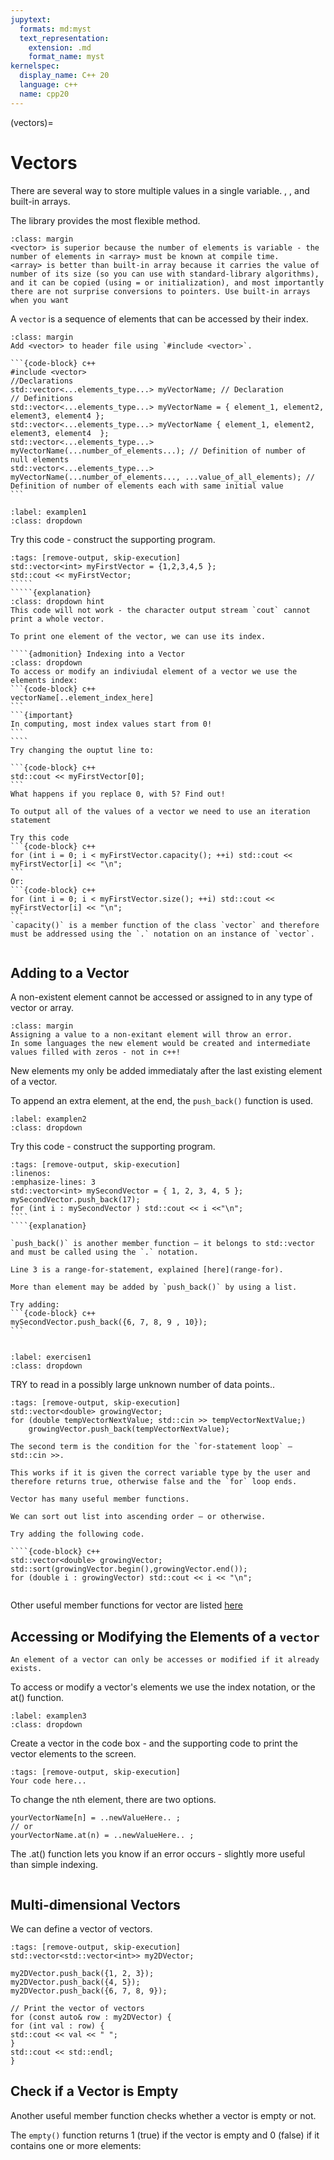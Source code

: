 ```yaml
---
jupytext:
  formats: md:myst
  text_representation:
    extension: .md
    format_name: myst
kernelspec:
  display_name: C++ 20
  language: c++
  name: cpp20
---
```

(vectors)=
# Vectors
There are several way to store multiple values in a single variable. <vector>, <array>, and built-in arrays.

The <vector> library provides the most flexible method.

```{note}
:class: margin
<vector> is superior because the number of elements is variable - the number of elements in <array> must be known at compile time.
<array> is better than built-in array because it carries the value of number of its size (so you can use with standard-library algorithms), and it can be copied (using = or initialization), and most importantly there are not surprise conversions to pointers. Use built-in arrays when you want 
```
A `vector` is a sequence of elements that can be accessed by their index.
```{tip}
:class: margin
Add <vector> to header file using `#include <vector>`.
```

````{admonition} The Syntax of Vector
```{code-block} c++
#include <vector> 
//Declarations
std::vector<...elements_type...> myVectorName; // Declaration
// Definitions
std::vector<...elements_type...> myVectorName = { element_1, element2, element3, element4 };
std::vector<...elements_type...> myVectorName { element_1, element2, element3, element4  };
std::vector<...elements_type...> myVectorName(...number_of_elements...); // Definition of number of null elements
std::vector<...elements_type...> myVectorName(...number_of_elements..., ...value_of_all_elements); // Definition of number of elements each with same initial value
```
````

``````{example-start}
:label: examplen1
:class: dropdown
``````
Try this code - construct the supporting program.
`````{code-cell} c++
:tags: [remove-output, skip-execution]
std::vector<int> myFirstVector = {1,2,3,4,5 };
std::cout << myFirstVector;
````` 
`````{explanation}
:class: dropdown hint
This code will not work - the character output stream `cout` cannot print a whole vector.

To print one element of the vector, we can use its index.

````{admonition} Indexing into a Vector
:class: dropdown
To access or modify an indiviudal element of a vector we use the elements index:
```{code-block} c++
vectorName[..element_index_here]
```
```{important}
In computing, most index values start from 0!
```
````
Try changing the ouptut line to:

```{code-block} c++
std::cout << myFirstVector[0];
```
What happens if you replace 0, with 5? Find out!

To output all of the values of a vector we need to use an iteration statement

Try this code
```{code-block} c++
for (int i = 0; i < myFirstVector.capacity(); ++i) std::cout << myFirstVector[i] << "\n"; 
```
Or:
```{code-block} c++
for (int i = 0; i < myFirstVector.size(); ++i) std::cout << myFirstVector[i] << "\n";
```
`capacity()` is a member function of the class `vector` and therefore must be addressed using the `.` notation on an instance of `vector`.
`````
``````{example-end}
``````

## Adding to a Vector

A non-existent element cannot be accessed or assigned to in any type of vector or array.

```{tip}
:class: margin
Assigning a value to a non-exitant element will throw an error.
In some languages the new element would be created and intermediate values filled with zeros - not in c++!
```
New elements my only be added immediataly after the last existing element of a vector.

To append an extra element, at the end, the `push_back()` function is used.

`````{example-start}
:label: examplen2
:class: dropdown
`````
Try this code - construct the supporting program.
````{code-cell} c++
:tags: [remove-output, skip-execution]
:linenos:
:emphasize-lines: 3
std::vector<int> mySecondVector = { 1, 2, 3, 4, 5 };
mySecondVector.push_back(17);
for (int i : mySecondVector ) std::cout << i <<"\n";
```` 
````{explanation}

`push_back()` is another member function – it belongs to std::vector and must be called using the `.` notation.

Line 3 is a range-for-statement, explained [here](range-for).

More than element may be added by `push_back()` by using a list.

Try adding:
```{code-block} c++
mySecondVector.push_back({6, 7, 8, 9 , 10}); 
```
````
`````{example-end}
`````

`````{exercise-start}
:label: exercisen1
:class: dropdown
`````
TRY to read in a possibly large unknown number of data points..
````{code-cell} c++
:tags: [remove-output, skip-execution]
std::vector<double> growingVector;
for (double tempVectorNextValue; std::cin >> tempVectorNextValue;)
	growingVector.push_back(tempVectorNextValue);
````
````{admonition} Code Explanation
The second term is the condition for the `for-statement loop` – std::cin >>.

This works if it is given the correct variable type by the user and therefore returns true, otherwise false and the `for` loop ends.

Vector has many useful member functions. 

We can sort out list into ascending order – or otherwise.

Try adding the following code.

````{code-block} c++
std::vector<double> growingVector;
std::sort(growingVector.begin(),growingVector.end());
for (double i : growingVector) std::cout << i << "\n";
````
`````{exercise-end}
`````
Other useful member functions for vector are listed [here](https://en.cppreference.com/w/cpp/container/vector.html)

## Accessing or Modifying the Elements of a `vector`

```{important}
An element of a vector can only be accesses or modified if it already exists.
```
To access or modify a vector's elements we use the index notation, or the at() function.

`````{example-start}
:label: examplen3
:class: dropdown
`````
Create a vector in the code box - and the supporting code to print the vector elements to the screen.
````{code-cell} c++
:tags: [remove-output, skip-execution]
Your code here...
````
To change the nth element, there are two options.
```{code-block} c++
yourVectorName[n] = ..newValueHere.. ;
// or
yourVectorName.at(n) = ..newValueHere.. ;
```
The .at() function lets you know if an error occurs - slightly more useful than simple indexing.

`````{example-end}
`````

## Multi-dimensional Vectors

We can define a vector of vectors.

````{code-cell} c++
:tags: [remove-output, skip-execution]
std::vector<std::vector<int>> my2DVector;

my2DVector.push_back({1, 2, 3});
my2DVector.push_back({4, 5});
my2DVector.push_back({6, 7, 8, 9});

// Print the vector of vectors
for (const auto& row : my2DVector) {
for (int val : row) {
std::cout << val << " ";
}
std::cout << std::endl;
}
````
## Check if a Vector is Empty

Another useful member function checks whether a vector is empty or not.

The `empty()` function returns 1 (true) if the vector is empty and 0 (false) if it contains one or more elements: